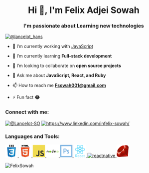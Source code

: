 <h1 align="center">Hi 👋, I'm Felix Adjei Sowah</h1>
<h3 align="center">I'm passionate about Learning new technologies</h3>

<p align="left"> <a href="https://twitter.com/lancelot_hans" target="blank"><img src="https://img.shields.io/twitter/follow/@lancelot_hans?logo=twitter&style=for-the-badge" alt="@lancelot_hans" /></a> </p>

- 🔭 I’m currently working with [JavaScript](https://lancelot-so.github.io/capstone_project/)

- 🌱 I’m currently learning **Full-stack development**

- 👯 I’m looking to collaborate on **open source projects**

- 💬 Ask me about **JavaScript, React, and Ruby**

- 📫 How to reach me **Fsowah001@gmail.com**

- ⚡ Fun fact **😂**

<h3 align="left">Connect with me:</h3>
<p align="left">
<a href="https://github.com/Lancelot-SO" target="blank"><img align="center" src="https://raw.githubusercontent.com/rahuldkjain/github-profile-readme-generator/master/src/images/icons/Social/github.svg" alt="@Lancelot-SO" height="30" width="40" /></a>
<a href="https://linkedin.com/in/https://www.linkedin.com/in/felix-sowah/" target="blank"><img align="center" src="https://raw.githubusercontent.com/rahuldkjain/github-profile-readme-generator/master/src/images/icons/Social/linked-in-alt.svg" alt="https://www.linkedin.com/infelix-sowah/" height="30" width="40" /></a>
</p>

<h3 align="left">Languages and Tools:</h3>
<p align="left"> <a href="https://www.w3schools.com/css/" target="_blank" rel="noreferrer"> <img src="https://raw.githubusercontent.com/devicons/devicon/master/icons/css3/css3-original-wordmark.svg" alt="css3" width="40" height="40"/> </a> <a href="https://www.w3.org/html/" target="_blank" rel="noreferrer"> <img src="https://raw.githubusercontent.com/devicons/devicon/master/icons/html5/html5-original-wordmark.svg" alt="html5" width="40" height="40"/> </a> <a href="https://developer.mozilla.org/en-US/docs/Web/JavaScript" target="_blank" rel="noreferrer"> <img src="https://raw.githubusercontent.com/devicons/devicon/master/icons/javascript/javascript-original.svg" alt="javascript" width="40" height="40"/> </a> <a href="https://nodejs.org" target="_blank" rel="noreferrer"> <img src="https://raw.githubusercontent.com/devicons/devicon/master/icons/nodejs/nodejs-original-wordmark.svg" alt="nodejs" width="40" height="40"/> </a> <a href="https://www.photoshop.com/en" target="_blank" rel="noreferrer"> <img src="https://raw.githubusercontent.com/devicons/devicon/master/icons/photoshop/photoshop-line.svg" alt="photoshop" width="40" height="40"/> </a> <a href="https://reactjs.org/" target="_blank" rel="noreferrer"> <img src="https://raw.githubusercontent.com/devicons/devicon/master/icons/react/react-original-wordmark.svg" alt="react" width="40" height="40"/> </a> <a href="https://reactnative.dev/" target="_blank" rel="noreferrer"> <img src="https://reactnative.dev/img/header_logo.svg" alt="reactnative" width="40" height="40"/> </a> <a href="https://www.ruby-lang.org/en/" target="_blank" rel="noreferrer"> <img src="https://raw.githubusercontent.com/devicons/devicon/master/icons/ruby/ruby-original.svg" alt="ruby" width="40" height="40"/> </a> </p>

<p><img align="center" src="https://github-readme-streak-stats.herokuapp.com/?user=Lancelot-SO" alt="FelixSowah" /></p>


